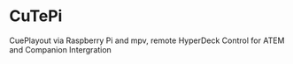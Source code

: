 # CuTePi
CuePlayout via Raspberry Pi and mpv, remote HyperDeck Control for ATEM and Companion Intergration
